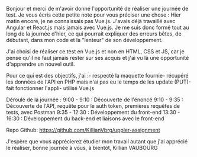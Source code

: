 Bonjour et merci de m'avoir donné l'opportunité de réaliser une journée de test.
Je vous écris cette petite note pour vous préciser une chose :
Hier matin encore, je ne connaissais pas Vue.js. J'avais déjà travaillé avec Angular et React.js mais jamais avec Vue.js. Je me suis donc formé tout au long de la journée d'hier, ce qui pourrait expliquer des erreurs bêtes, de débutant, dans mon code et la "lenteur" de son développement.

J'ai choisi de réaliser ce test en Vue.js et non en HTML, CSS et JS, car je pense qu'il ne faut jamais rester sur ses acquis et j'ai vu là une opportunité d'apprendre un nouvel outil.

Pour ce qui est des objectifs, j'ai :- respecté la maquette fournie- récupéré les données de l'API en PHP mais n'ai pas eu le temps de les update (PUT)- fait fonctionner l'appli- utilisé Vue.js

Déroulé de la journée :
9:00 - 9:10 : Découverte de l'énoncé
9:10 - 9:35 : Découverte de l'API, requête pour le auth token, premières requêtes de tests, avec Postman
9:35 - 12:30 : Développement du front-end
13:30 - 16:30 : Développement du back-end et liaisons avec le front-end

Repo Github:
https://github.com/KillianVbrg/uppler-assignment


J'espère que vous apprécierez étudier mon travail autant que j'ai apprécié le réaliser, bonne journée à vous, à bientôt,
Killian VAUBOURG